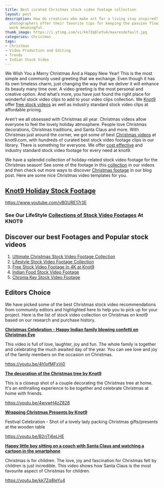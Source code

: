 ```yaml
---
title: Best curated Christmas stock video footage collection
layout: post
description: How do creatives who make art for a living stay inspired? These ten pro
  photographers offer their favorite tips for keeping the passion flowing and the
  work meaningful.
thumb_image: https://i.ytimg.com/vi/kk7Zq8leYu4/maxresdefault.jpg
categories: Christmas
tags:
- Christmas
- Video Production and Editing
- Trends
- Indian Stock Video
---
```


We Wish You a Merry Christmas And a Happy New Year!  This is the most simple and commonly used greeting that we exchange. Even though it has its own timeless charm, just changing the way that we deliver it will enhance its beauty many time over. A video greeting is the most personal and creative option. And what’s more, you have just found the right place for wonderful stock video clips to add to your video clips collection. We [Knot9](https://www.knot9.com/) offer [free stock videos](https://www.knot9.com/videos/free-stock-video) as well as industry standard stock video clips at affordable pricing.

Aren’t we all obsessed with Christmas all year. Christmas videos allow everyone to feel the lovely holiday atmosphere. People love Christmas decorations, Christmas traditions, and Santa Claus and more. With Christmas just around the corner, we got some of best [Christmas videos](https://www.knot9.com/videos/search/christmas) at knot9.com, with hundreds of curated best stock video footage clips in our library. There is something for everyone. We offer [cost effective](https://www.knot9.com/videos/free-stock-video) and industry standard stock video footage for every need at knot9.


We have a splendid collection of holiday-related stock video footage for the Christmas season! See some of the footage in this [collection](https://www.knot9.com/videos/recent) in our videos and then check out more ways to discover [Christmas footage](https://www.knot9.com/videos/search/christmas-tree) in our blog post. Here are some nice Christmas video templates for you.



## [Knot9 Holiday Stock Footage](https://www.knot9.com/videos/search/holiday)


https://www.youtube.com/vBGURE17r3E



<h3 class="light-blue-highlight"> See Our LifeStyle <a href="https://www.knot9.com/videos/search/christmas">Collections of Stock Video Footages</a> At KNOT9 </h3>

<p></p>

<div class="blockquote">
  <h2>Discover our best Footages and Popular stock videos</h2>
</div>

1. [Ultimate Christmas Stock Video Footage Collection](https://www.knot9.com/videos/search/christmas)
2. [Lifestyle Stock Video Footage Collection](https://www.knot9.com/video/lifestyle)
3. [Free Stock Video Footage In 4K at Knot9](https://www.knot9.com/videos/free-stock-video)
4. [Indian Food Stock Video Footage](https://www.knot9.com/video/food)
5. [Chroma Key Stock Video Footage](https://www.knot9.com/videos/search/chroma-key)

<p></p>


<div class="blockquote">
  <h2>Editors Choice</h2>
</div>

We have picked some of the best Christmas stock video recommendations from community editors and highlighted here to help you to pick up for your project. Here is the list of stock video collection on Christmas on knot9 based on our research and purchase history.

<strong>[Christmas Celebration - Happy Indian family blowing confetti on Christmas Eve](https://www.knot9.com/videos/christmas-celebration-happy-indian-family-blowing-confetti-on-christmas-eve)</strong>

This video is full of love, laughter, joy and fun. The whole family is together and celebrating the much awaited day of the year. You can see love and joy of the family members on the occasion on Christmas.

https://youtu.be/4h1ofMFxVj0

<strong>[The decoration of the Christmas tree by Knot9](https://www.knot9.com/videos/closeup-shot-of-a-couple-decorating-christmas-tree)</strong>

This is a closeup shot of a couple decorating the Christmas tree at home. It's an enthralling experience to be together and celebrate Christmas at home with friends.

https://youtu.be/4wvwH4zZ828


<strong>[Wrapping Christmas Presents by Knot9](https://www.knot9.com/videos/festival-celebration-shot-of-female-packing-christmas-gift-present-at-wooden-table)</strong>

Festival Celebration - Shot of a lovely lady packing Christmas gifts/presents at the wooden table

https://youtu.be/B2rjTj6eLHE

<strong>[Happy little boy sitting on a couch with Santa Claus and watching a cartoon in the smartphone](https://www.knot9.com/videos/happy-little-boy-sitting-on-a-couch-with-santa-claus-and-watching-a-cartoon-in-the-smartphone)</strong>


Christmas is for children. The love, joy and fascination for Christmas felt by children is just incredible. This video shows how Santa Claus is the most favourite aspect of Christmas for children.

https://youtu.be/kk7Zq8leYu4

